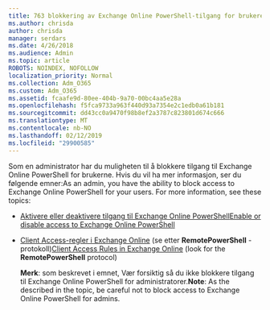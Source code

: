 ```yaml
---
title: 763 blokkering av Exchange Online PowerShell-tilgang for brukere
ms.author: chrisda
author: chrisda
manager: serdars
ms.date: 4/26/2018
ms.audience: Admin
ms.topic: article
ROBOTS: NOINDEX, NOFOLLOW
localization_priority: Normal
ms.collection: Adm_O365
ms.custom: Adm_O365
ms.assetid: fcaafe9d-80ee-404b-9a70-00bc4aa5e28a
ms.openlocfilehash: f5fca9733a963f440d93a7354e2c1edb0a61b181
ms.sourcegitcommit: dd43cc0a9470f98b8ef2a3787c823801d674c666
ms.translationtype: MT
ms.contentlocale: nb-NO
ms.lasthandoff: 02/12/2019
ms.locfileid: "29900585"
---
```

<span data-ttu-id="1c9d8-p101">Som en administrator har du muligheten til å blokkere tilgang til Exchange Online PowerShell for brukerne. Hvis du vil ha mer informasjon, ser du følgende emner:</span><span class="sxs-lookup"><span data-stu-id="1c9d8-p101">As an admin, you have the ability to block access to Exchange Online PowerShell for your users. For more information, see these topics:</span></span>
  
- [<span data-ttu-id="1c9d8-104">Aktivere eller deaktivere tilgang til Exchange Online PowerShell</span><span class="sxs-lookup"><span data-stu-id="1c9d8-104">Enable or disable access to Exchange Online PowerShell</span></span>](https://docs.microsoft.com/powershell/exchange/exchange-online/disable-access-to-exchange-online-powershell)
    
- <span data-ttu-id="1c9d8-105">[Client Access-regler i Exchange Online](https://technet.microsoft.com/library/mt842508.aspx) (se etter **RemotePowerShell** -protokoll)</span><span class="sxs-lookup"><span data-stu-id="1c9d8-105">[Client Access Rules in Exchange Online](https://technet.microsoft.com/library/mt842508.aspx) (look for the **RemotePowerShell** protocol)</span></span> 
    
    <span data-ttu-id="1c9d8-106">**Merk**: som beskrevet i emnet, Vær forsiktig så du ikke blokkere tilgang til Exchange Online PowerShell for administratorer.</span><span class="sxs-lookup"><span data-stu-id="1c9d8-106">**Note**: As the described in the topic, be careful not to block access to Exchange Online PowerShell for admins.</span></span>
    

